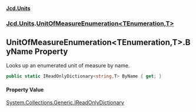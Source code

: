 #### [Jcd.Units](index 'index')
### [Jcd.Units](Jcd.Units 'Jcd.Units').[UnitOfMeasureEnumeration&lt;TEnumeration,T&gt;](UnitOfMeasureEnumeration_TEnumeration,T_ 'Jcd.Units.UnitOfMeasureEnumeration<TEnumeration,T>')

## UnitOfMeasureEnumeration<TEnumeration,T>.ByName Property

Looks up an enumerated unit of measure by name.

```csharp
public static IReadOnlyDictionary<string,T> ByName { get; }
```

#### Property Value
[System.Collections.Generic.IReadOnlyDictionary](https://docs.microsoft.com/en-us/dotnet/api/System.Collections.Generic.IReadOnlyDictionary 'System.Collections.Generic.IReadOnlyDictionary')